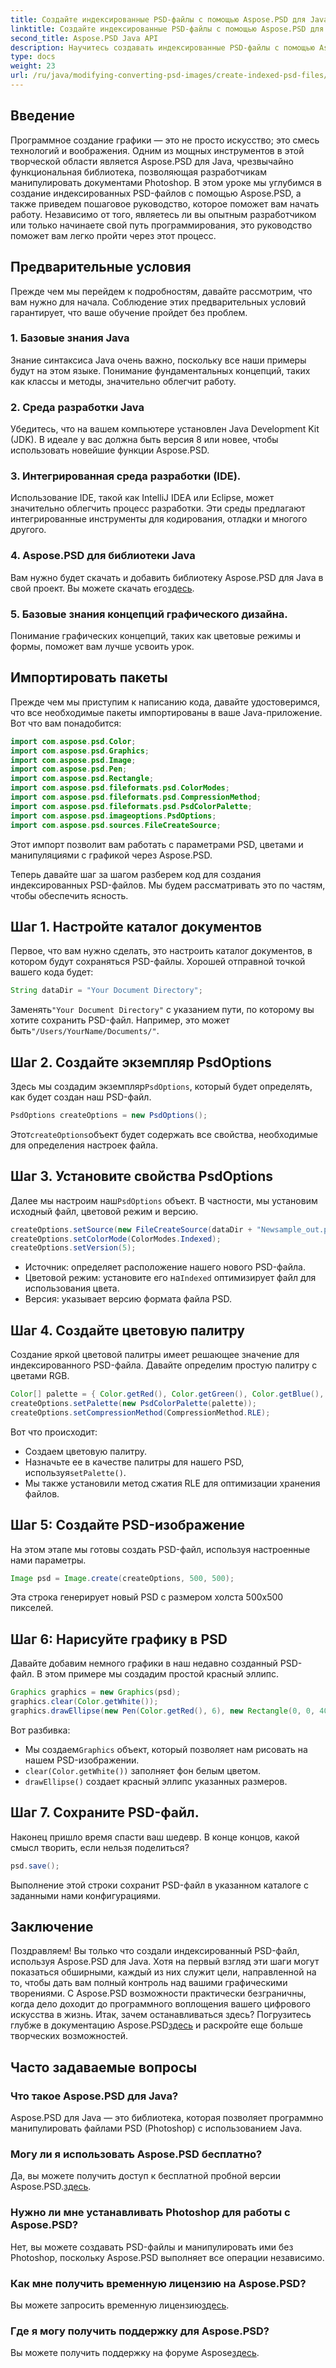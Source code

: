 ```yaml
---
title: Создайте индексированные PSD-файлы с помощью Aspose.PSD для Java
linktitle: Создайте индексированные PSD-файлы с помощью Aspose.PSD для Java
second_title: Aspose.PSD Java API
description: Научитесь создавать индексированные PSD-файлы с помощью Aspose.PSD для Java в нашем пошаговом руководстве. Присоединяйтесь сейчас, чтобы исследовать безграничные художественные возможности.
type: docs
weight: 23
url: /ru/java/modifying-converting-psd-images/create-indexed-psd-files/
---
```

## Введение
Программное создание графики — это не просто искусство; это смесь технологий и воображения. Одним из мощных инструментов в этой творческой области является Aspose.PSD для Java, чрезвычайно функциональная библиотека, позволяющая разработчикам манипулировать документами Photoshop. В этом уроке мы углубимся в создание индексированных PSD-файлов с помощью Aspose.PSD, а также приведем пошаговое руководство, которое поможет вам начать работу. Независимо от того, являетесь ли вы опытным разработчиком или только начинаете свой путь программирования, это руководство поможет вам легко пройти через этот процесс.
## Предварительные условия
Прежде чем мы перейдем к подробностям, давайте рассмотрим, что вам нужно для начала. Соблюдение этих предварительных условий гарантирует, что ваше обучение пройдет без проблем.
### 1. Базовые знания Java
Знание синтаксиса Java очень важно, поскольку все наши примеры будут на этом языке. Понимание фундаментальных концепций, таких как классы и методы, значительно облегчит работу.
### 2. Среда разработки Java
Убедитесь, что на вашем компьютере установлен Java Development Kit (JDK). В идеале у вас должна быть версия 8 или новее, чтобы использовать новейшие функции Aspose.PSD.
### 3. Интегрированная среда разработки (IDE).
Использование IDE, такой как IntelliJ IDEA или Eclipse, может значительно облегчить процесс разработки. Эти среды предлагают интегрированные инструменты для кодирования, отладки и многого другого.
### 4. Aspose.PSD для библиотеки Java
 Вам нужно будет скачать и добавить библиотеку Aspose.PSD для Java в свой проект. Вы можете скачать его[здесь](https://releases.aspose.com/psd/java/).
### 5. Базовые знания концепций графического дизайна.
Понимание графических концепций, таких как цветовые режимы и формы, поможет вам лучше усвоить урок.
## Импортировать пакеты
Прежде чем мы приступим к написанию кода, давайте удостоверимся, что все необходимые пакеты импортированы в ваше Java-приложение. Вот что вам понадобится:
```java
import com.aspose.psd.Color;
import com.aspose.psd.Graphics;
import com.aspose.psd.Image;
import com.aspose.psd.Pen;
import com.aspose.psd.Rectangle;
import com.aspose.psd.fileformats.psd.ColorModes;
import com.aspose.psd.fileformats.psd.CompressionMethod;
import com.aspose.psd.fileformats.psd.PsdColorPalette;
import com.aspose.psd.imageoptions.PsdOptions;
import com.aspose.psd.sources.FileCreateSource;
```
Этот импорт позволит вам работать с параметрами PSD, цветами и манипуляциями с графикой через Aspose.PSD.

Теперь давайте шаг за шагом разберем код для создания индексированных PSD-файлов. Мы будем рассматривать это по частям, чтобы обеспечить ясность.
## Шаг 1. Настройте каталог документов
Первое, что вам нужно сделать, это настроить каталог документов, в котором будут сохраняться PSD-файлы. Хорошей отправной точкой вашего кода будет:
```java
String dataDir = "Your Document Directory";
```
 Заменять`"Your Document Directory"` с указанием пути, по которому вы хотите сохранить PSD-файл. Например, это может быть`"/Users/YourName/Documents/"`.
## Шаг 2. Создайте экземпляр PsdOptions
 Здесь мы создадим экземпляр`PsdOptions`, который будет определять, как будет создан наш PSD-файл.
```java
PsdOptions createOptions = new PsdOptions();
```
 Этот`createOptions`объект будет содержать все свойства, необходимые для определения настроек файла. 
## Шаг 3. Установите свойства PsdOptions
 Далее мы настроим наш`PsdOptions` объект. В частности, мы установим исходный файл, цветовой режим и версию. 
```java
createOptions.setSource(new FileCreateSource(dataDir + "Newsample_out.psd", false));
createOptions.setColorMode(ColorModes.Indexed);
createOptions.setVersion(5);
```
- Источник: определяет расположение нашего нового PSD-файла.
-  Цветовой режим: установите его на`Indexed` оптимизирует файл для использования цвета.
- Версия: указывает версию формата файла PSD.
## Шаг 4. Создайте цветовую палитру
Создание яркой цветовой палитры имеет решающее значение для индексированного PSD-файла. Давайте определим простую палитру с цветами RGB.
```java
Color[] palette = { Color.getRed(), Color.getGreen(), Color.getBlue(), Color.getYellow() };
createOptions.setPalette(new PsdColorPalette(palette));
createOptions.setCompressionMethod(CompressionMethod.RLE);
```
Вот что происходит:
- Создаем цветовую палитру.
-  Назначьте ее в качестве палитры для нашего PSD, используя`setPalette()`.
- Мы также установили метод сжатия RLE для оптимизации хранения файлов.
## Шаг 5: Создайте PSD-изображение
На этом этапе мы готовы создать PSD-файл, используя настроенные нами параметры.
```java
Image psd = Image.create(createOptions, 500, 500);
```
Эта строка генерирует новый PSD с размером холста 500x500 пикселей.
## Шаг 6: Нарисуйте графику в PSD
Давайте добавим немного графики в наш недавно созданный PSD-файл. В этом примере мы создадим простой красный эллипс.
```java
Graphics graphics = new Graphics(psd);
graphics.clear(Color.getWhite());
graphics.drawEllipse(new Pen(Color.getRed(), 6), new Rectangle(0, 0, 400, 400));
```
Вот разбивка:
-  Мы создаем`Graphics` объект, который позволяет нам рисовать на нашем PSD-изображении.
- `clear(Color.getWhite())` заполняет фон белым цветом.
- `drawEllipse()` создает красный эллипс указанных размеров.
## Шаг 7. Сохраните PSD-файл.
Наконец пришло время спасти ваш шедевр. В конце концов, какой смысл творить, если нельзя поделиться?
```java
psd.save();
```
Выполнение этой строки сохранит PSD-файл в указанном каталоге с заданными нами конфигурациями.
## Заключение
Поздравляем! Вы только что создали индексированный PSD-файл, используя Aspose.PSD для Java. Хотя на первый взгляд эти шаги могут показаться обширными, каждый из них служит цели, направленной на то, чтобы дать вам полный контроль над вашими графическими творениями. С Aspose.PSD возможности практически безграничны, когда дело доходит до программного воплощения вашего цифрового искусства в жизнь.
Итак, зачем останавливаться здесь? Погрузитесь глубже в документацию Aspose.PSD[здесь](https://reference.aspose.com/psd/java/) и раскройте еще больше творческих возможностей.
## Часто задаваемые вопросы
### Что такое Aspose.PSD для Java?
Aspose.PSD для Java — это библиотека, которая позволяет программно манипулировать файлами PSD (Photoshop) с использованием Java.
### Могу ли я использовать Aspose.PSD бесплатно?
 Да, вы можете получить доступ к бесплатной пробной версии Aspose.PSD.[здесь](https://releases.aspose.com/).
### Нужно ли мне устанавливать Photoshop для работы с Aspose.PSD?
Нет, вы можете создавать PSD-файлы и манипулировать ими без Photoshop, поскольку Aspose.PSD выполняет все операции независимо.
### Как мне получить временную лицензию на Aspose.PSD?
 Вы можете запросить временную лицензию[здесь](https://purchase.aspose.com/temporary-license/).
### Где я могу получить поддержку для Aspose.PSD?
 Вы можете получить поддержку на форуме Aspose[здесь](https://forum.aspose.com/c/psd/34).